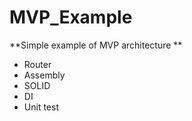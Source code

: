 # MVP_Example

**Simple example of MVP architecture ** <br />
- Router<br />
- Assembly<br />
- SOLID<br /> 
- DI<br /> 
- Unit test<br />






